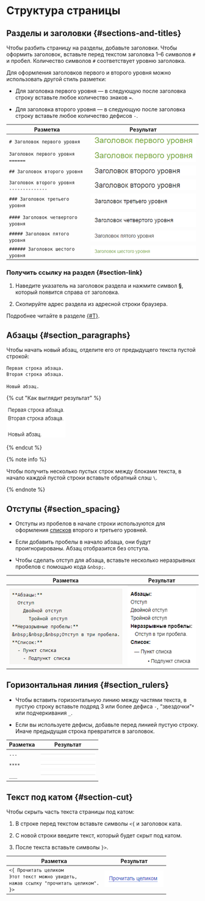 # Структура страницы

## Разделы и заголовки {#sections-and-titles}

Чтобы разбить страницу на разделы, добавьте заголовки. Чтобы оформить заголовок, вставьте перед текстом заголовка 1–6 символов `#` и пробел. Количество символов `#` соответствует уровню заголовка.

Для оформления заголовков первого и второго уровня можно использовать другой стиль разметки:

* Для заголовка первого уровня — в следующую после заголовка строку вставьте любое количество знаков `=`.

* Для заголовка второго уровня — в следующую после заголовка строку вставьте любое количество дефисов `-`.

Разметка | Результат
--- | ---
`# Заголовок первого уровня` | ![](../../_assets/wiki/h1.png)
`Заголовок первого уровня`<br>`======` | ![](../../_assets/wiki/h1.png)
`## Заголовок второго уровня` | ![](../../_assets/wiki/h2.png)
`Заголовок второго уровня`<br>`--------------` | ![](../../_assets/wiki/h2.png)
`### Заголовок третьего уровня` | ![](../../_assets/wiki/h3.png)
`#### Заголовок четвертого уровня` | ![](../../_assets/wiki/h4.png)
`##### Заголовок пятого уровня` | ![](../../_assets/wiki/h5.png)
`###### Заголовок шестого уровня` | ![](../../_assets/wiki/h6.png)

### Получить ссылку на раздел {#section-link}

1. Наведите указатель на заголовок раздела и нажмите символ **§**, который появится справа от заголовка. 

1. Скопируйте адрес раздела из адресной строки браузера. 

Подробнее читайте в разделе [{#T}](../actions/anchor.md).

## Абзацы {#section_paragraphs}

Чтобы начать новый абзац, отделите его от предыдущего текста пустой строкой:

```
Первая строка абзаца.
Вторая строка абзаца.

Новый абзац.
```

{% cut "Как выглядит результат" %}

![](../../_assets/wiki/new-par.png)

{% endcut %}

{% note info %}

Чтобы получить несколько пустых строк между блоками текста, в начало каждой пустой строки вставьте обратный слэш `\`.

{% endnote %}

## Отступы {#section_spacing}

- Отступы из пробелов в начале строки используются для оформления [списков](lists.md) второго и третьего уровней.

- Если добавить пробелы в начало абзаца, они будут проигнорированы. Абзац отобразится без отступа. 

- Чтобы сделать отступ для абзаца, вставьте несколько неразрывных пробелов с помощью кода `&nbsp;`.


Разметка | Результат
--- | ---
![](../../_assets/wiki/spacing1.png) | ![](../../_assets/wiki/spacing2.png)


## Горизонтальная линия {#section_rulers}

- Чтобы вставить горизонтальную линию между частями текста, в пустую строку вставьте подряд 3 или более дефиса `-`, <q>звездочки</q>`*` или подчеркивания `_`.

- Если вы используете дефисы, добавьте перед линией пустую строку. Иначе предыдущая строка превратится в заголовок.

Разметка | Результат
--- | ---
`---` | ![](../../_assets/wiki/3-rules.png)
`****` | ![](../../_assets/wiki/3-rules.png)
`___` | ![](../../_assets/wiki/3-rules.png)

## Текст под катом {#section-cut}

Чтобы скрыть часть текста страницы под катом:

1. В строке перед текстом вставьте символы `<{` и заголовок ката.

1. С новой строки введите текст, который будет скрыт под катом.

1. После текста вставьте символы `}>`. 

Разметка | Результат
--- | ---
`<{ Прочитать целиком`<br>`Этот текст можно увидеть,`<br>`нажав ссылку "прочитать целиком".`<br>`}>` | ![](../../_assets/wiki/cut.png)